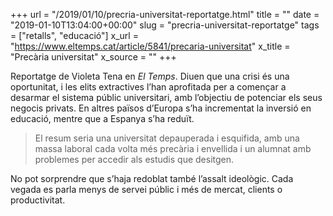 +++
url = "/2019/01/10/precria-universitat-reportatge.html"
title = ""
date = "2019-01-10T13:04:00+00:00"
slug = "precria-universitat-reportatge"
tags = ["retalls", "educació"]
x_url = "https://www.eltemps.cat/article/5841/precaria-universitat"
x_title = "Precària universitat"
x_source = ""
+++


Reportatge de Violeta Tena en *El Temps*. Diuen que una crisi és una oportunitat, i les elits extractives l’han aprofitada per a començar a desarmar el sistema públic universitari, amb l’objectiu de potenciar els seus negocis privats. En altres països d’Europa s’ha incrementat la inversió en educació, mentre que a Espanya s’ha reduït.

> El resum seria una universitat depauperada i esquifida, amb una massa laboral cada volta més precària i envellida i un alumnat amb problemes per accedir als estudis que desitgen.

No pot sorprendre que s’haja redoblat també l’assalt ideològic. Cada vegada es parla menys de servei públic i més de mercat, clients o productivitat.

